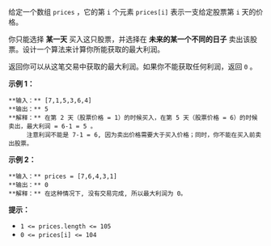 给定一个数组 `prices` ，它的第 `i` 个元素 `prices[i]` 表示一支给定股票第 `i` 天的价格。

你只能选择 **某一天** 买入这只股票，并选择在 **未来的某一个不同的日子** 卖出该股票。设计一个算法来计算你所能获取的最大利润。

返回你可以从这笔交易中获取的最大利润。如果你不能获取任何利润，返回 `0` 。

**示例 1：**

    
    
    **输入：** [7,1,5,3,6,4]
    **输出：** 5
    **解释：** 在第 2 天（股票价格 = 1）的时候买入，在第 5 天（股票价格 = 6）的时候卖出，最大利润 = 6-1 = 5 。
         注意利润不能是 7-1 = 6, 因为卖出价格需要大于买入价格；同时，你不能在买入前卖出股票。
    

**示例 2：**

    
    
    **输入：** prices = [7,6,4,3,1]
    **输出：** 0
    **解释：** 在这种情况下, 没有交易完成, 所以最大利润为 0。
    

**提示：**

  * `1 <= prices.length <= 105`
  * `0 <= prices[i] <= 104`

